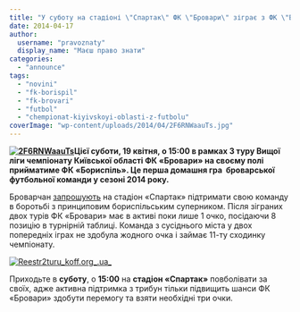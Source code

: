 ```yaml
---
title: "У суботу на стадіоні \"Спартак\" ФК \"Бровари\" зіграє з ФК \"Бориспіль\""
date: 2014-04-17
author: 
  username: "pravoznaty"
  display_name: "Маєш право знати"
categories: 
  - "announce"
tags: 
  - "novini"
  - "fk-borispil"
  - "fk-brovari"
  - "futbol"
  - "chempionat-kiyivskoyi-oblasti-z-futbolu"
coverImage: "wp-content/uploads/2014/04/2F6RNWaauTs.jpg"
---
```


**[![2F6RNWaauTs](https://mpz.brovary.org/wp-content/uploads/2014/04/2F6RNWaauTs.jpg)](https://mpz.brovary.org/wp-content/uploads/2014/04/2F6RNWaauTs.jpg)Цієї суботи, 19 квітня, о 15:00 в рамках 3 туру Вищої ліги чемпіонату Київської області ФК «Бровари» на своєму полі прийматиме ФК «Бориспіль». Це перша домашня гра  броварської футбольної команди у сезоні 2014 року.**

Броварчан [запрошують](https://vk.com/event56565571?w=wall-56565571_21) на стадіон «Спартак» підтримати свою команду в боротьбі з принциповим бориспільським суперником. Після зіграних двох турів ФК «Бровари» має в активі поки лише 1 очко, посідаючи 8 позицію в турнірній таблиці. Команда з сусіднього міста у двох попередніх іграх не здобула жодного очка і займає 11-ту сходинку чемпіонату.

[![Reestr2turu_koff.org_.ua_](https://mpz.brovary.org/wp-content/uploads/2014/04/Reestr2turu_koff.org_.ua_.jpg)](https://mpz.brovary.org/wp-content/uploads/2014/04/Reestr2turu_koff.org_.ua_.jpg)

Приходьте в **суботу**, о **15:00** на **стадіон «Спартак»** повболівати за своїх, адже активна підтримка з трибун тільки підвищить шанси ФК «Бровари» здобути перемогу та взяти необхідні три очки.
